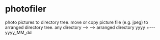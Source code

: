 # photofiler
photo pictures to directory tree.
move or copy picture file (e.g. jpeg) to arranged directory tree.
any directory -->
--> arranged directory
yyyy
+---yyyy_MM_dd
